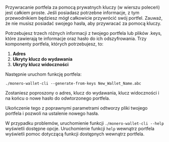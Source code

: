Przywracanie portfela za pomocą prywatnych kluczy (w wierszu poleceń) jest całkiem proste. Jeśli posiadasz potrzebne informacje, z tym przewodnikiem będziesz mógł całkowicie przywrócić swój portfel. Zauważ, że nie musisz posiadać swojego hasła, aby przywracać za pomocą kluczy.

Potrzebujesz trzech różnych informacji z twojego portfela lub plików .keys, które zawierają te informacje oraz hasło do ich odszyfrowania. Trzy komponenty portfela, których potrzebujesz, to:

1. **Adres**
2. **Ukryty klucz do wydawania**
3. **Ukryty klucz widoczności**


Następnie uruchom funkcję portfela:

`./monero-wallet-cli --generate-from-keys New_Wallet_Name.abc`

Zostaniesz poproszony o adres, klucz do wydawania, klucz widoczności i na końcu o nowe hasło do odwtorzonego portfela.

Ukończenie tego z poprawnymi parametrami odtworzy pliki twojego portfela i pozwoli na ustalenie nowego hasła.

W przypadku problemów, uruchomienie funkcji `./monero-wallet-cli --help` wyświetli dostępne opcje. Uruchomienie funkcji `help` wewnątrz portfela wyświetli pomoc dotyczącą funkcji dostępnych wewnątrz portfela.

